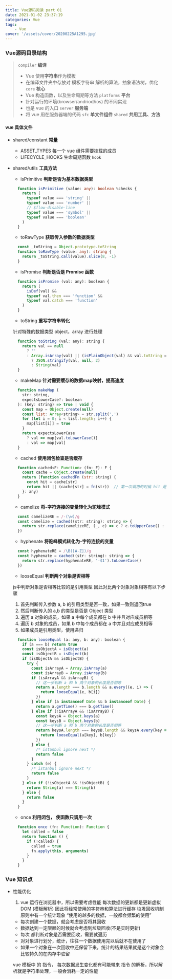 ```yaml
---
title: Vue源码阅读 part 01
date: 2021-01-02 23:37:19
categories: Vue
tags:
    - Vue
cover: '/assets/cover/20200225A1295.jpg'
---
```


### Vue源码目录结构

> `compiler`          **编译**
>  - Vue 使用**字符串**作为模板
>  - 在编译文件夹中存放对 模板字符串 解析的算法，抽象语法树，优化
> `core`              **核心**
>  - Vue 构造函数，以及生命周期等方法
> `platforms`         **平台**
>  - 针对运行的环境(browser/andriod/ios) 的不同实现
>  - 也是 vue 的入口
> `server`            **服务端**
>  - 将 vue 用在服务器端的代码
> `sfc`               **单文件组件**
> `shared`            **共用工具、方法**

#### vue 具体文件

- shared/constant   **常量**

  * ASSET_TYPES  每一个 vue 组件需要挂载的成员
  * LIFECYCLE_HOOKS   生命周期函数 `hook`

- shared/utils  **工具方法**

  * isPrimitive   **判断是否为基本数据类型**
  ~~~ts
    function isPrimitive (value: any): boolean %checks {
      return (
        typeof value === 'string' ||
        typeof value === 'number' ||
        // $flow-disable-line
        typeof value === 'symbol' ||
        typeof value === 'boolean'
      )
    }
  ~~~

  * toRawType   **获取传入参数的数据类型**
  ~~~ts
    const _toString = Object.prototype.toString
    function toRawType (value: any): string {
      return _toString.call(value).slice(8, -1)
    }
  ~~~

  * isPromise    **判断是否是 Promise 函数**
  ~~~js
    function isPromise (val: any): boolean {
      return (
        isDef(val) &&
        typeof val.then === 'function' &&
        typeof val.catch === 'function'
      )
    }
  ~~~

  * toString    **重写字符串转化**

  针对特殊的数据类型 object，array 进行处理
  ~~~js
    function toString (val: any): string {
      return val == null
        ? ''
        : Array.isArray(val) || (isPlainObject(val) && val.toString === _toString)
          ? JSON.stringify(val, null, 2)
          : String(val)
    }
  ~~~

  * makeMap     **针对需要缓存的数据map映射，提高速度**

  ~~~js
    function makeMap (
      str: string,
      expectsLowerCase?: boolean
    ): (key: string) => true | void {
      const map = Object.create(null)
      const list: Array<string> = str.split(',')
      for (let i = 0; i < list.length; i++) {
        map[list[i]] = true
      }
      return expectsLowerCase
        ? val => map[val.toLowerCase()]
        : val => map[val]
    }
  ~~~

  * cached      **使用闭包检查是否缓存**

  ~~~js
    function cached<F: Function> (fn: F): F {
      const cache = Object.create(null)
      return (function cachedFn (str: string) {
        const hit = cache[str]
        return hit || (cache[str] = fn(str))  // 第一次调用的时候 hit 是没有值的，但是后面调用的时候，因为闭包原理，cache里面就存储了值
      }: any)
    }
  ~~~

  * camelize    **将-字符连接的变量转化为驼峰模式**

  ~~~js
    const camelizeRE = /-(\w)/g
    const camelize = cached((str: string): string => {
      return str.replace(camelizeRE, (_, c) => c ? c.toUpperCase() : '')
    })
  ~~~

  * hyphenate   **将驼峰模式转化为-字符连接的变量**

  ~~~js
    const hyphenateRE = /\B([A-Z])/g
    const hyphenate = cached((str: string): string => {
      return str.replace(hyphenateRE, '-$1').toLowerCase()
    })
  ~~~

  * looseEqual    **判断两个对象是否相等**

  js中判断对象是否相等比较的是引用类型
  因此对比两个对象对象相等有以下步骤
    1. 首先判断传入参数 a, b 的引用类型是否一致，如果一致则返回true
    2. 然后判断传入的 a,b 的类型是否是 Object 类型
    3. 遍历 a 对象的成员，如果 a 中每个成员都在 b 中并且对应成员相等
    4. 遍历 b 对象的成员，如果 b 中每个成员都在 a 中并且对应成员相等
    5. 如果成员是引用类型，使用递归
  ~~~js
    function looseEqual (a: any, b: any): boolean {
      if (a === b) return true
      const isObjectA = isObject(a)
      const isObjectB = isObject(b)
      if (isObjectA && isObjectB) {
        try {
          const isArrayA = Array.isArray(a)
          const isArrayB = Array.isArray(b)
          if (isArrayA && isArrayB) {
            // 这一步判断 a 和 b 两个对象的长度是否相等
            return a.length === b.length && a.every((e, i) => {
              return looseEqual(e, b[i])
            })
          } else if (a instanceof Date && b instanceof Date) {
            return a.getTime() === b.getTime()
          } else if (!isArrayA && !isArrayB) {
            const keysA = Object.keys(a)
            const keysB = Object.keys(b)
            // 这一步判断 a 和 b 两个对象的长度是否相等
            return keysA.length === keysB.length && keysA.every(key => {
              return looseEqual(a[key], b[key])
            })
          } else {
            /* istanbul ignore next */
            return false
          }
        } catch (e) {
          /* istanbul ignore next */
          return false
        }
      } else if (!isObjectA && !isObjectB) {
        return String(a) === String(b)
      } else {
        return false
      }
    }
  ~~~

  * once      **利用闭包， 使函数只调用一次**

  ~~~js
    function once (fn: Function): Function {
      let called = false
      return function () {
        if (!called) {
          called = true
          fn.apply(this, arguments)
        }
      }
    }
  ~~~

### Vue 知识点

  * 性能优化
    1. vue 运行在浏览器中，所以需要考虑性能
      每次数据的更新都是更新虚拟 DOM (模板解析) 因此将经常使用的字符串和算法进行缓存
      垃圾回收机制原则中有一个统计现象 “使用的越多的数据，一般都会频繁的使用”

      - 每次创建一个数据，就会考虑是否将其回收
      - 数据达到一定限额的时候就会考虑到垃圾回收(不是实时更新)
      - 每次 都判断对象是否需要回收，需要就遍历
      - 对对象进行划分，统计，往往一个数据使用完以后就不在使用了
      - 如果一个对象在一次回收中还保留下来，统计的结果结果就是这个对象会比较持久的在内存中驻留

      vue 模板中 的 指令， 每次数据发生变化都有可能带来 指令 的解析，所以解析就是字符串处理，一般会消耗一定的性能